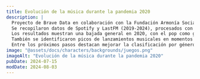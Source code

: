 ```yaml
---
title: Evolución de la música durante la pandemia 2020
description: |
  Proyecto de Brave Data en colaboración con la Fundación Armonía Social para analizar la evolución de la música durante la pandemia.  
  Se recopilaron datos de Spotify y LastFM (2019-2024), procesados con Pandas y almacenados en MySQL para facilitar el análisis.  
  Los resultados muestran una bajada general en 2020, con el pop como género más valorado y consolidación de artistas como Billie Eilish, Karol G o Bad Bunny.  
  También se identificaron picos de lanzamientos musicales en momentos clave de la pandemia.  
  Entre los próximos pasos destacan mejorar la clasificación por géneros, incluir datos demográficos y diseñar rutinas musicales para el bienestar.
image: "@assets/docs/characters/backgrounds/juegos.png"
imageAlt: "Evolución de la música durante la pandemia 2020"
pubDate: 2024-07-15
modDate: 2024-08-03
---
```

